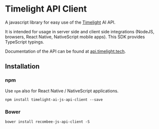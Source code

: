 # Timelight API Client

A javascript library for easy use of the [Timelight](https://timelight.tech) AI API.

It is intended for usage in server side and client side integrations (NodeJS, browsers, React Native, NativeScript mobile apps). 
This SDK provides TypeScript typings.

Documentation of the API can be found at [api.timelight.tech](https://api.demo.timelight.tech/).

## Installation

### npm

Use `npm` also for React Native / NativeScript applications.
```
npm install timelight-ai-js-api-client --save
```

### Bower

```
bower install recombee-js-api-client -S

```